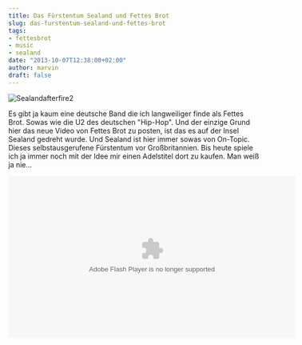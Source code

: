 ```yaml
---
title: Das Fürstentum Sealand und Fettes Brot
slug: das-furstentum-sealand-und-fettes-brot
tags:
- fettesbrot
- music
- sealand
date: "2013-10-07T12:38:00+02:00"
author: marvin
draft: false
---
```

![Sealandafterfire2](/images/Sealandafterfire2.jpg)

Es gibt ja kaum eine deutsche Band die ich langweiliger finde als Fettes
Brot. Sowas wie die U2 des deutschen "Hip-Hop". Und der einzige Grund
hier das neue Video von Fettes Brot zu posten, ist das es auf der Insel
Sealand gedreht wurde. Und Sealand ist hier immer sowas von On-Topic.
Dieses selbstausgerufene Fürstentum vor Großbritannien. Bis heute spiele
ich ja immer noch mit der Idee mir einen Adelstitel dort zu kaufen. Man
weiß ja nie...

<p>
<object width="575" height="324">
<param name="movie" value="http://videoplayer.vevo.com/embed/Embedded?videoId=DEAH91300088&amp;playlist=false&amp;autoplay=0&amp;playerId=62FF0A5C-0D9E-4AC1-AF04-1D9E97EE3961 &amp;playerType=embedded&amp;env=0&amp;cultureName=en-US&amp;cultureIsRTL=False"></param><param name="wmode" value="transparent"></param><param name="bgcolor" value="#000000"></param><param name="allowFullScreen" value="true"></param><param name="allowScriptAccess" value="always"></param>

<embed src="http://videoplayer.vevo.com/embed/Embedded?videoId=DEAH91300088&amp;playlist=false&amp;autoplay=0&amp;playerId=62FF0A5C-0D9E-4AC1-AF04-1D9E97EE3961 &amp;playerType=embedded&amp;env=0&amp;cultureName=en-US&amp;cultureIsRTL=False" type="application/x-shockwave-flash" allowfullscreen="true" allowscriptaccess="always" width="575" height="324" bgcolor="#000000" wmode="transparent">
</embed>
</object>
</p>